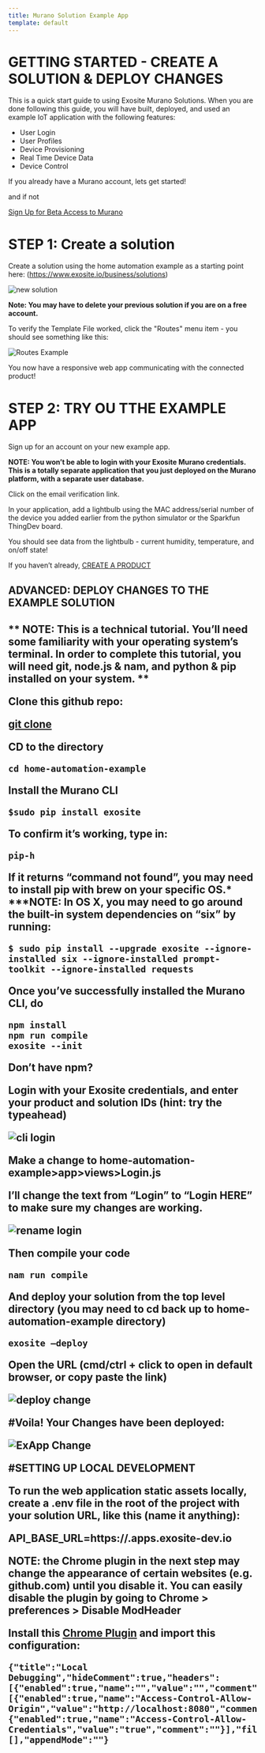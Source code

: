 ```yaml
---
title: Murano Solution Example App
template: default
---
```


# GETTING STARTED - CREATE A SOLUTION & DEPLOY CHANGES
This is a quick start guide to using Exosite Murano Solutions.  When you are done following this guide, you will have built, deployed, and used an example IoT application with the following features:

* User Login
* User Profiles
* Device Provisioning
* Real Time Device Data
* Device Control

If you already have a Murano account, lets get started! 

and if not

<a class="btn orange" href="https://exosite.com/business/signup">Sign Up for Beta Access to Murano</a>


# STEP 1: Create a solution

Create a solution using the home automation example as a starting point here: (https://www.exosite.io/business/solutions)

![new solution](assets/new_solution.png)

**Note: You may have to delete your previous solution if you are on a free account.**

To verify the Template File worked, click the "Routes" menu item - you should see something like this: 

![Routes Example](assets/routes_example.png)

You now have a responsive web app communicating with the connected product! 

# STEP 2: TRY OU TTHE EXAMPLE APP

Sign up for an account on your new example app. 

**NOTE: You won’t be able to login with your Exosite Murano credentials. This is a totally separate application that you just deployed on the Murano platform, with a separate user database.**

Click on the email verification link. 

In your application, add a lightbulb using the MAC address/serial number of the device you added earlier from the python simulator or the Sparkfun ThingDev board. 

You should see data from the lightbulb - current humidity, temperature, and on/off state! 


If you haven’t already, [CREATE A PRODUCT](http://beta-docs.exosite.com/murano/get-started/products/pythonsim/)


<h2> ADVANCED: DEPLOY CHANGES TO THE EXAMPLE SOLUTION <h2>

** NOTE: This is a technical tutorial. You’ll need some familiarity with your operating system’s terminal. In order to complete this tutorial, you will need git, node.js & nam, and python & pip installed on your system. ** 

Clone this github repo: 

[git clone](https://github.com/exosite/home-automation-example)

CD to the directory

```
cd home-automation-example
```

Install the Murano CLI

```
$sudo pip install exosite
```

To confirm it’s working, type in: 

```
pip-h
```

**If it returns “command not found”, you may need to install pip with brew on your specific OS.***
***NOTE: In OS X, you may need to go around the built-in system dependencies on “six” by running: 
```
$ sudo pip install --upgrade exosite --ignore-installed six --ignore-installed prompt-toolkit --ignore-installed requests
```

Once you’ve successfully installed the Murano CLI, do 

```
npm install
npm run compile
exosite --init
```

Don’t have npm?

Login with your Exosite credentials, and enter your product and solution IDs (hint: try the typeahead)

![cli login](assets/cli_login.png)

Make a change to home-automation-example>app>views>Login.js

I’ll change the text from “Login” to “Login HERE” to make sure my changes are working. 

![rename login](assets/rename_login.png)

Then compile your code

```
nam run compile
```

And deploy your solution from the top level directory (you may need to cd back up to home-automation-example directory)

```
exosite —deploy
```

Open the URL (cmd/ctrl + click to open in default browser, or copy paste the link)

![deploy change](assets/deploy_change.png)


#Voila! Your Changes have been deployed: 

![ExApp Change](assets/exapp_change.png)


#SETTING UP LOCAL DEVELOPMENT

To run the web application static assets locally, create a .env file in the root of the project with your solution URL, like this (name it anything):

API_BASE_URL=https://<solution-name>.apps.exosite-dev.io

**NOTE: the Chrome plugin in the next step may change the appearance of certain websites (e.g. github.com) until you disable it. You can easily disable the plugin by going to Chrome > preferences > Disable ModHeader**

Install this [Chrome Plugin](https://chrome.google.com/webstore/detail/modheader/idgpnmonknjnojddfkpgkljpfnnfcklj/related?hl=en) and import this configuration: 

```
{"title":"Local Debugging","hideComment":true,"headers":[{"enabled":true,"name":"","value":"","comment":""}],"respHeaders":[{"enabled":true,"name":"Access-Control-Allow-Origin","value":"http://localhost:8080","comment":""},{"enabled":true,"name":"Access-Control-Allow-Credentials","value":"true","comment":""}],"filters":[],"appendMode":""}
```



